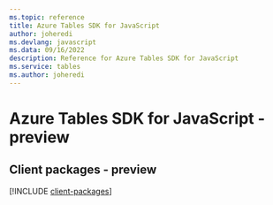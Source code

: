 ```yaml
---
ms.topic: reference
title: Azure Tables SDK for JavaScript
author: joheredi
ms.devlang: javascript
ms.data: 09/16/2022
description: Reference for Azure Tables SDK for JavaScript
ms.service: tables
ms.author: joheredi
---
```

# Azure Tables SDK for JavaScript - preview

## Client packages - preview
[!INCLUDE [client-packages](tables-client-index.md)]
